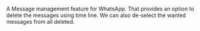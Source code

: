 A Message management feature for WhatsApp.
That provides an option to delete the messages using time line.
We can also de-select the wanted messages from all deleted.
